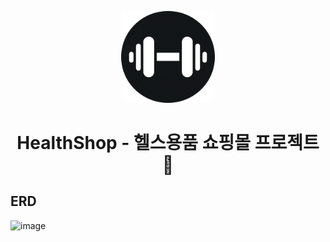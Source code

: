 <p align="center">
  <img src="https://github.com/chanwoo7/health-shop/blob/main/src/main/resources/static/images/logo.png?raw=true" width="150">
</p>
<h1 align="center">HealthShop - 헬스용품 쇼핑몰 프로젝트 💪</h1>

## ERD
<img width="1562" alt="image" src="https://github.com/chanwoo7/health-shop/assets/95745646/dc6b5a85-2759-4c76-8596-b30c198e951f">

